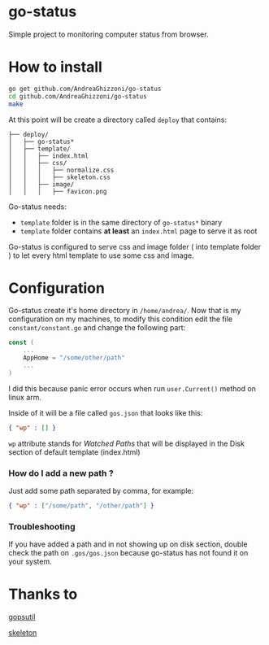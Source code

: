 # go-status
Simple project to monitoring computer status from browser.

# How to install
```bash
go get github.com/AndreaGhizzoni/go-status
cd github.com/AndreaGhizzoni/go-status
make
```

At this point will be create a directory called `deploy` that contains:
```
├── deploy/
│   ├── go-status*
│   ├── template/
│   │   ├── index.html
│   │   ├── css/
│   │   │   ├── normalize.css
│   │   │   ├── skeleton.css 
│   │   ├── image/
│   │   │   ├── favicon.png

```

Go-status needs:
- `template` folder is in the same directory of `go-status*` binary
- `template` folder contains **at least** an `index.html` page to serve it as
  root

Go-status is configured to serve css and image folder ( into template folder )
to let every html template to use some css and image.

# Configuration
Go-status create it's home directory in `/home/andrea/`. Now that is my
configuration on my machines, to modify this condition edit the file
`constant/constant.go` and change the following part:
```go
const (
    ...
    AppHome = "/some/other/path"
    ...
)
```
I did this because panic error occurs when run `user.Current()` method on linux
arm.

Inside of it will be a file called `gos.json` that looks like this:
```json
{ "wp" : [] }
```
`wp` attribute stands for *Watched Paths* that will be displayed in the Disk
section of default template (index.html)

### How do I add a new path ?
Just add some path separated by comma, for example:
```json
{ "wp" : ["/some/path", "/other/path"] }
```
### Troubleshooting
If you have added a path and in not showing up on disk section, double check the
path on `.gos/gos.json` because go-status has not found it on your system.

# Thanks to
[gopsutil](https://github.com/shirou/gopsutil)

[skeleton](http://getskeleton.com/)

